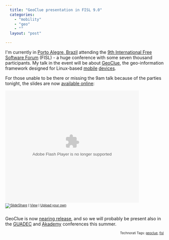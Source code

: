 ```yaml
---
  title: "GeoClue presentation in FISL 9.0"
  categories: 
    - "mobility"
    - "geo"
    - ""
  layout: "post"

---
```

<p>
I'm currently in <a href="http://en.wikipedia.org/wiki/Porto_Alegre">Porto Alegre, Brazil</a> attending the <a href="http://fisl.softwarelivre.org/9.0/www/">9th International Free Software Forum</a> (FISL) - a huge conference with some seven thousand participants. My talk in the event will be about <a href="http://www.freedesktop.org/wiki/Software/GeoClue">GeoClue</a>, the geo-information framework designed for Linux-based <a href="http://www.gnome.org/mobile/">mobile</a> <a href="http://trolltech.com/products/qtopia">devices</a>.
</p><p>
For those unable to be there or missing the 9am talk because of the parties tonight, the slides are now <a href="http://www.slideshare.net/bergie/geoclue-geoinformation-framework">available online</a>:
</p>

<div style="width:425px;text-align:left" id="__ss_360864"><object style="margin:0px" width="425" height="355"><param name="movie" value="http://static.slideshare.net/swf/ssplayer2.swf?doc=fisl9-geoclue-1208563341291158-9"/><param name="allowFullScreen" value="true"/><param name="allowScriptAccess" value="always"/><embed src="http://static.slideshare.net/swf/ssplayer2.swf?doc=fisl9-geoclue-1208563341291158-9" type="application/x-shockwave-flash" allowscriptaccess="always" allowfullscreen="true" width="425" height="355"></embed></object><div style="font-size:11px;font-family:tahoma,arial;height:26px;padding-top:2px;"><a href="http://www.slideshare.net/?src=embed"><img src="http://static.slideshare.net/swf/logo_embd.png" style="border:0px none;margin-bottom:-5px" alt="SlideShare"/></a> | <a href="http://www.slideshare.net/bergie/geoclue-geoinformation-framework?src=embed" title="View 'GeoClue - geo-information framework' on SlideShare">View</a> | <a href="http://www.slideshare.net/upload?src=embed">Upload your own</a></div></div>

<p>
GeoClue is now <a href="http://lists.freedesktop.org/archives/geoclue/2008-April/000230.html">nearing release</a>, and so we will probably be present also in the <a href="http://guadec.expectnation.com/public/content/main">GUADEC</a> and <a href="http://akademy.kde.org/">Akademy</a> conferences this summer.
</p>
<p style="text-align:right;font-size:10px;">Technorati Tags: <a href="http://www.technorati.com/tag/geoclue">geoclue</a>, <a href="http://www.technorati.com/tag/fisl">fisl</a></p>